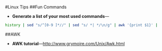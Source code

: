 #Linux Tips
##Fun Commands
* **Generate a list of your most used commands**— 
```bash
history | sed "s/^[0-9 ]*//" | sed "s/ *| */\n/g" | awk '{print $1}' | sort | uniq -c | sort -rn | head -n 100 > commands.txt
```

##AWK
* **AWK tutorial**—http://www.grymoire.com/Unix/Awk.html